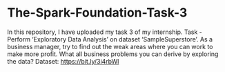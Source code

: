 # The-Spark-Foundation-Task-3
In this repository, I have uploaded my task 3 of my internship. Task - Perform ‘Exploratory Data Analysis’ on dataset ‘SampleSuperstore’. As a business manager, try to find out the weak areas where you can work to make more profit. What all business problems you can derive by exploring the data?
Dataset: https://bit.ly/3i4rbWl
